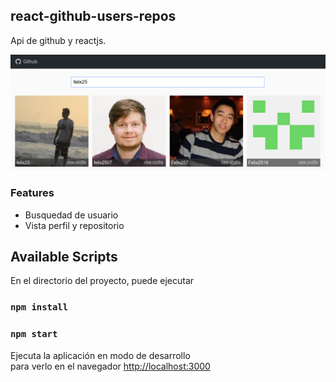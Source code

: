 ## react-github-users-repos

Api de github y reactjs.

![](screenshot.png)

### Features

- Busquedad de usuario
- Vista perfil y repositorio

## Available Scripts

En el directorio del proyecto, puede ejecutar

### `npm install`

### `npm start`

Ejecuta la aplicación en modo de desarrollo<br />
para verlo en el navegador [http://localhost:3000](http://localhost:3000) 
